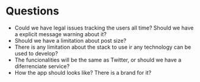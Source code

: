 # Questions

* Could we have legal issues tracking the users all time? Should we have a explicit message warning about it?
* Should we have a limitation about post size?
* There is any limitation about the stack to use ir any technology can be used to develop?
* The funcionalities will be the same as Twitter, or should we have a diferrenciate service?
* How the app should looks like? There is a brand for it?

